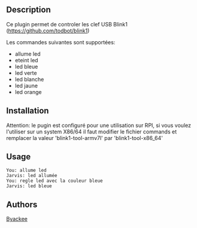 <!---
IMPORTANT
=========
This README.md is displayed in the WebStore as well as within Jarvis app
Please do not change the structure of this file
Fill-in Description, Usage & Author sections
Make sure to rename the [en] folder into the language code your plugin is written in (ex: fr, es, de, it...)
For multi-language plugin:
- clone the language directory and translate commands/functions.sh
- optionally write the Description / Usage sections in several languages
-->
## Description
Ce plugin permet de controler les clef USB Blink1 (https://github.com/todbot/blink1)

Les commandes suivantes sont supportées:
 - allume led
 - eteint led
 - led bleue
 - led verte
 - led blanche
 - led jaune
 - led orange

## Installation
Attention: le pugin est configuré pour une utilisation sur RPI, si vous voulez l'utiliser sur un system X86/64 il faut modifier le fichier commands et remplacer la valeur 'blink1-tool-armv7l' par 'blink1-tool-x86_64'

## Usage
```
You: allume led
Jarvis: led allumée
You: regle led avec la couleur bleue
Jarvis: led bleue
```

## Authors
[Byackee](https://github.com/byackee)
